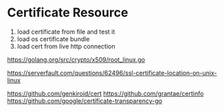 # Certificate Resource

1. load certificate from file and test it
2. load os certificate bundle
3. load cert from live http connection

https://golang.org/src/crypto/x509/root_linux.go
<!-- markdown-link-check-disable -->
https://serverfault.com/questions/62496/ssl-certificate-location-on-unix-linux
<!-- markdown-link-check-enable-->
https://github.com/genkiroid/cert
https://github.com/grantae/certinfo
https://github.com/google/certificate-transparency-go
